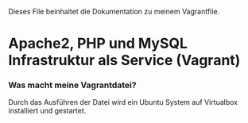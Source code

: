 Dieses File beinhaltet die Dokumentation zu meinem Vagrantfile.

# Apache2, PHP und MySQL Infrastruktur als Service (Vagrant)

### Was macht meine Vagrantdatei?
Durch das Ausführen der Datei wird ein Ubuntu System auf Virtualbox installiert und gestartet.
